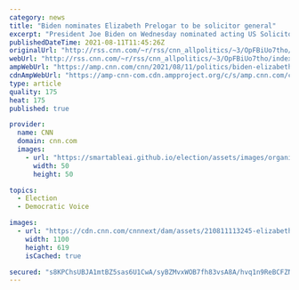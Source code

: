 ```yaml
---
category: news
title: "Biden nominates Elizabeth Prelogar to be solicitor general"
excerpt: "President Joe Biden on Wednesday nominated acting US Solicitor General Elizabeth Prelogar to permanently take on the role of representing the US government in cases before the Supreme Court.\n    \n"
publishedDateTime: 2021-08-11T11:45:26Z
originalUrl: "http://rss.cnn.com/~r/rss/cnn_allpolitics/~3/OpFBiUo7tho/index.html"
webUrl: "http://rss.cnn.com/~r/rss/cnn_allpolitics/~3/OpFBiUo7tho/index.html"
ampWebUrl: "https://amp.cnn.com/cnn/2021/08/11/politics/biden-elizabeth-prelogar-solicitor-general/index.html"
cdnAmpWebUrl: "https://amp-cnn-com.cdn.ampproject.org/c/s/amp.cnn.com/cnn/2021/08/11/politics/biden-elizabeth-prelogar-solicitor-general/index.html"
type: article
quality: 175
heat: 175
published: true

provider:
  name: CNN
  domain: cnn.com
  images:
    - url: "https://smartableai.github.io/election/assets/images/organizations/cnn.com-50x50.jpg"
      width: 50
      height: 50

topics:
  - Election
  - Democratic Voice

images:
  - url: "https://cdn.cnn.com/cnnnext/dam/assets/210811113245-elizabeth-prelogar-headshot-super-tease.jpg"
    width: 1100
    height: 619
    isCached: true

secured: "s8KPChsUBJA1mtBZ5sas6U1CwA/syBZMvxWOB7fh83vsA8A/hvq1n9ReBCFZNWGsB9wwnYQ0byojEYO3wOXHj5FnczQ+wbZviCzjvMK2W6LSDwE2zXZ2dABE4384n9hu3n/VnQcRH2DOVyKgkX9RdJ3RILW8Im2mSMet+IffR6rE2w/Rgs/WWYc9OkGeR99oYXBMq+FFlD3Cz0fvSwik+icW8yzNexTvy4uN5keJztAaKUpoy5rvF1PfUvOgyxk+5gPZxREOliF/QVAyLlF5szf6M7+vX/s7QmgtxKUa2NzdzWOyNeNJKngiJrBEmoXMgqKlG/9ee8F8ShfAg6DHFSRjd8X+D3S2W4tsQocSQQI=;efaEmQsAqMJ5+iqF4J/AWw=="
---
```


